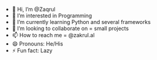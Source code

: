 - 👋 Hi, I’m @Zaqrul
- 👀 I’m interested in Programming
- 🌱 I’m currently learning Python and several frameworks
- 💞️ I’m looking to collaborate on = small projects
- 📫 How to reach me = @zakrul.al
- 😄 Pronouns: He/His
- ⚡ Fun fact: Lazy

<!---
Zaqrul/Zaqrul is a ✨ special ✨ repository because its `README.md` (this file) appears on your GitHub profile.
You can click the Preview link to take a look at your changes.
--->
